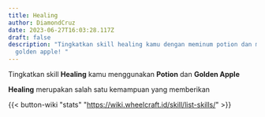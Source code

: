 ```yaml
---
title: Healing
author: DiamondCruz
date: 2023-06-27T16:03:28.117Z
draft: false
description: "Tingkatkan skill healing kamu dengan meminum potion dan memakan
  golden apple! "
---
```

Tingkatkan skill **Healing** kamu menggunakan **Potion** dan **Golden Apple**

**Healing** merupakan salah satu kemampuan yang memberikan [](https://wiki.wheelcraft.id/skill/list-skills/)

{{< button-wiki "stats" "https://wiki.wheelcraft.id/skill/list-skills/" >}}